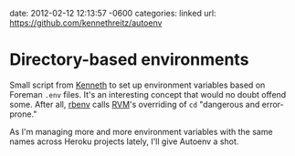 date: 2012-02-12 12:13:57 -0600
categories: linked
url: https://github.com/kennethreitz/autoenv

# Directory-based environments

Small script from [Kenneth](https://twitter.com/#!/kennethreitz) to set
up environment variables based on Foreman `.env` files. It's an
interesting concept that would no doubt offend some. After all,
[rbenv](https://github.com/sstephenson/rbenv) calls
[RVM](https://rvm.beginrescueend.com/)'s overriding of `cd`
"dangerous and error-prone."

As I'm managing more and more environment variables with the same names
across Heroku projects lately, I'll give
Autoenv a shot.
